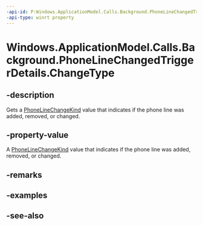 ```yaml
---
-api-id: P:Windows.ApplicationModel.Calls.Background.PhoneLineChangedTriggerDetails.ChangeType
-api-type: winrt property
---
```


<!-- Property syntax
public Windows.ApplicationModel.Calls.Background.PhoneLineChangeKind ChangeType { get; }
-->

# Windows.ApplicationModel.Calls.Background.PhoneLineChangedTriggerDetails.ChangeType

## -description
Gets a [PhoneLineChangeKind](phonelinechangekind.md) value that indicates if the phone line was added, removed, or changed.

## -property-value
A [PhoneLineChangeKind](phonelinechangekind.md) value that indicates if the phone line was added, removed, or changed.

## -remarks

## -examples

## -see-also
